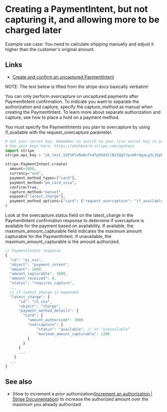 # Creating a PaymentIntent, but not capturing it, and allowing more to be charged later  

Example use case: You need to calculate shipping manually and adjust it higher than the customer's original amount. 

## Links 

- [Create and confirm an uncaptured PaymentIntent](https://docs.stripe.com/payments/overcapture#confirm-payment-intent)

NOTE: The text below is lifted from the stripe docs basically verbatim! 

You can only perform overcapture on uncaptured payments after PaymentIntent confirmation. To indicate you want to separate the authorization and capture, specify the capture_method as manual when creating the PaymentIntent. To learn more about separate authorization and capture, see how to place a hold on a payment method.

You must specify the PaymentIntents you plan to overcapture by using if_available with the request_overcapture parameter.

```python
# Set your secret key. Remember to switch to your live secret key in production.
# See your keys here: https://dashboard.stripe.com/apikeys
import stripe
stripe.api_key = "sk_test_51P18loRwAvfn4Tp9SA2ClBzSQgt7pxd6r9gaLg3L1kpBZIpNWGVElDuqDCUB7MEkcApA1U4Wk2DZYHVXamlCDyHh00DlRYG5wO"

stripe.PaymentIntent.create(
  amount=1000,
  currency="usd",
  payment_method_types=["card"],
  payment_method="pm_card_visa",
  confirm=True,
  capture_method="manual",
  expand=["latest_charge"],
  payment_method_options={"card": {"request_overcapture": "if_available"}},
)
```

Look at the overcapture.status field on the latest_charge in the PaymentIntent confirmation response to determine if overcapture is available for the payment based on availability. If available, the maximum_amount_capturable field indicates the maximum amount capturable for the PaymentIntent. If unavailable, the maximum_amount_capturable is the amount authorized.

```javascript
// PaymentIntent response
{
  "id": "pi_xxx",
  "object": "payment_intent",
  "amount": 1000,
  "amount_capturable": 1000,
  "amount_received": 0,
  "status": "requires_capture",
  ...
  // if latest_charge is expanded
  "latest_charge": {
      "id": "ch_xxx",
      "object": "charge",
      "payment_method_details": {
        "card": {
          "amount_authorized": 1000
          "overcapture": {
              "status": "available", // or "unavailable"
              "maximum_amount_capturable": 1200
          }
        }
      }
      ...
    }
  ...
}
```

## See also 

- [How to increment a prior authorization([Increment an authorization | Stripe Documentation](https://docs.stripe.com/payments/incremental-authorization)) to increase the authorized amount over the maximum you already authorized
